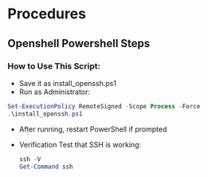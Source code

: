 # Procedures 
## Openshell Powershell Steps

### How to Use This Script:

  - Save it as install_openssh.ps1
  - Run as Administrator:
 

  ```powershell
  Set-ExecutionPolicy RemoteSigned -Scope Process -Force
  .\install_openssh.ps1
  ```
 - After running, restart PowerShell if prompted
- Verification
  Test that SSH is working:

  ```powershell
  ssh -V
  Get-Command ssh
  ```

